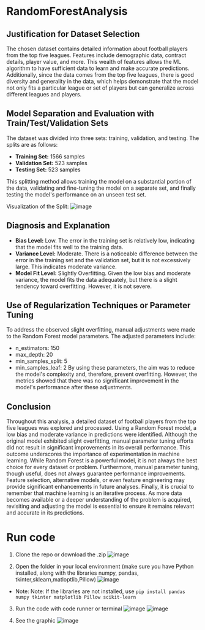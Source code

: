 # RandomForestAnalysis

## Justification for Dataset Selection
The chosen dataset contains detailed information about football players from the top five leagues. Features include demographic data, contract details, player value, and more. This wealth of features allows the ML algorithm to have sufficient data to learn and make accurate predictions. Additionally, since the data comes from the top five leagues, there is good diversity and generality in the data, which helps demonstrate that the model not only fits a particular league or set of players but can generalize across different leagues and players.

## Model Separation and Evaluation with Train/Test/Validation Sets
The dataset was divided into three sets: training, validation, and testing. The splits are as follows:
- **Training Set:** 1566 samples
- **Validation Set:** 523 samples
- **Testing Set:** 523 samples

This splitting method allows training the model on a substantial portion of the data, validating and fine-tuning the model on a separate set, and finally testing the model's performance on an unseen test set.

Visualization of the Split:
![image](https://github.com/gggandre/RandomForestAnalysis/assets/84719490/2337cd34-2881-4425-b500-7a2ca046e06d)

## Diagnosis and Explanation
- **Bias Level:** Low.
The error in the training set is relatively low, indicating that the model fits well to the training data.
- **Variance Level:** Moderate.
There is a noticeable difference between the error in the training set and the validation set, but it is not excessively large. This indicates moderate variance.
- **Model Fit Level:** Slightly Overfitting.
Given the low bias and moderate variance, the model fits the data adequately, but there is a slight tendency toward overfitting. However, it is not severe.

## Use of Regularization Techniques or Parameter Tuning
To address the observed slight overfitting, manual adjustments were made to the Random Forest model parameters. The adjusted parameters include:
- n_estimators: 150
- max_depth: 20
- min_samples_split: 5
- min_samples_leaf: 2
By using these parameters, the aim was to reduce the model's complexity and, therefore, prevent overfitting. However, the metrics showed that there was no significant improvement in the model's performance after these adjustments.

## Conclusion
Throughout this analysis, a detailed dataset of football players from the top five leagues was explored and processed. Using a Random Forest model, a low bias and moderate variance in predictions were identified. Although the original model exhibited slight overfitting, manual parameter tuning efforts did not result in significant improvements in its overall performance.
This outcome underscores the importance of experimentation in machine learning. While Random Forest is a powerful model, it is not always the best choice for every dataset or problem. Furthermore, manual parameter tuning, though useful, does not always guarantee performance improvements. Feature selection, alternative models, or even feature engineering may provide significant enhancements in future analyses.
Finally, it is crucial to remember that machine learning is an iterative process. As more data becomes available or a deeper understanding of the problem is acquired, revisiting and adjusting the model is essential to ensure it remains relevant and accurate in its predictions.

# Run code

1. Clone the repo or download the .zip
![image](https://github.com/gggandre/RandomForest/assets/84719490/8eeb21b0-c039-4bb8-9ba4-04dffb530aa5)

2. Open the folder in your local environment (make sure you have Python installed, along with the libraries numpy, pandas, tkinter,sklearn,matloptlib,Pillow)
![image](https://github.com/gggandre/RandomForest/assets/84719490/153973cd-3472-4724-b63c-0b59d46e2c56)
- Note: Note: If the libraries are not installed, use ```pip install pandas numpy tkinter matplotlib Pillow scikit-learn```

3. Run the code with code runner or terminal
![image](https://github.com/gggandre/Kmeans/assets/84719490/92eecb31-649d-417b-8fdc-59dc7d533675)
![image](https://github.com/gggandre/RandomForest/assets/84719490/251528a5-1238-415e-85b4-05baf068a9bb)

4. See the graphic
![image](https://github.com/gggandre/RandomForestAnalysis/assets/84719490/ca0f51a3-f274-4563-93fb-06c920d1a536)
